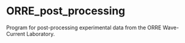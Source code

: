 # ORRE_post_processing
Program for post-processing experimental data from the ORRE Wave-Current Laboratory.
